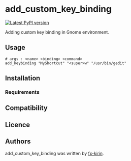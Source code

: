 # add_custom_key_binding

[![Latest PyPI version](https://img.shields.io/pypi/v/package_name.svg)](https://pypi.python.org/pypi/add_custom_key_binding)

Adding custom key binding in Gnome environment.

## Usage

```
# args : <name> <binding> <command>
add_keybinding "MyShortcut" "<super>w" "/usr/bin/gedit"
```

## Installation

### Requirements

## Compatibility

## Licence

## Authors

add_custom_key_binding was written by [fx-kirin](fx.kirin@gmail.com).
